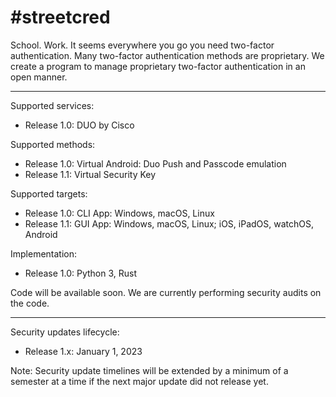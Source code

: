 # #streetcred

School. Work. It seems everywhere you go you need two-factor authentication.
Many two-factor authentication methods are proprietary. We create a program to manage proprietary two-factor authentication in an open manner.

---

Supported services:
- Release 1.0: DUO by Cisco

Supported methods:
- Release 1.0: Virtual Android: Duo Push and Passcode emulation
- Release 1.1: Virtual Security Key

Supported targets:
- Release 1.0: CLI App: Windows, macOS, Linux
- Release 1.1: GUI App: Windows, macOS, Linux; iOS, iPadOS, watchOS, Android

Implementation:
- Release 1.0: Python 3, Rust

Code will be available soon. We are currently performing security audits on the code.

---

Security updates lifecycle:
- Release 1.x: January 1, 2023

Note: Security update timelines will be extended by a minimum of a semester at a time if the next major update did not release yet.
